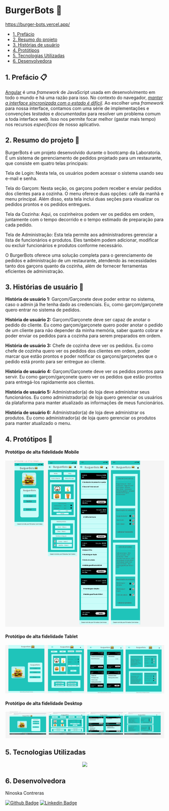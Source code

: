 # BurgerBots 🍔 

https://burger-bots.vercel.app/

* [1. Prefácio](#1-prefácio)
* [2. Resumo do projeto](#2-resumo-do-projeto)
* [3. Histórias de usuário](#3-histórias-de-usuario)
* [4. Protótipos](#4-protótipos)
* [5. Tecnologias Utilizadas](#5-tecnologias-utilizadas)
* [6. Desenvolvedora](#6-desenvolvedora)
  

## 1. Prefácio 📋
[Angular](https://angular.io/) é uma _framework_ de JavaScript usada em desenvolvimento em todo o mundo e há uma razão para isso.
No contexto do navegador, [_manter a interface sincronizada com o estado é difícil_](https://medium.com/dailyjs/the-deepest-reason-why-modern-javascript-frameworks-exist-933b86ebc445).
Ao escolher uma _framework_ para nossa interface, contamos com uma série de implementações e convenções _testadas_ e _documentadas_ para resolver um problema comum a toda interface web. Isso nos permite focar melhor (gastar mais tempo) nos recursos _específicos_ de nosso aplicativo.


## 2. Resumo do projeto 📝
BurgerBots é um projeto desenvolvido durante o bootcamp da Laboratoria. É um sistema de gerenciamento de pedidos projetado para um restaurante, que consiste em quatro telas principais:

Tela de Login: Nesta tela, os usuários podem acessar o sistema usando seu e-mail e senha.

Tela do Garçom: Nesta seção, os garçons podem receber e enviar pedidos dos clientes para a cozinha. O menu oferece duas opções: café da manhã e menu principal. Além disso, esta tela inclui duas seções para visualizar os pedidos prontos e os pedidos entregues.

Tela da Cozinha: Aqui, os cozinheiros podem ver os pedidos em ordem, juntamente com o tempo decorrido e o tempo estimado de preparação para cada pedido.

Tela de Administração: Esta tela permite aos administradores gerenciar a lista de funcionários e produtos. Eles também podem adicionar, modificar ou excluir funcionários e produtos conforme necessário.

O BurgerBots oferece uma solução completa para o gerenciamento de pedidos e administração de um restaurante, atendendo às necessidades tanto dos garçons quanto da cozinha, além de fornecer ferramentas eficientes de administração.


## 3. Histórias de usuário 📝

<strong>História de usuário 1:</strong>  Garçom/Garçonete deve poder entrar no sistema, caso o admin já lhe tenha dado as credenciais. Eu, como garçom/garçonete quero entrar no sistema de pedidos.

<strong>História de usuário 2:</strong> Garçom/Garçonete deve ser capaz de anotar o pedido do cliente. Eu como garçom/garçonete quero poder anotar o pedido de um cliente para não depender da minha memória, saber quanto cobrar e poder enviar os pedidos para a cozinha para serem preparados em ordem.

<strong>História de usuário 3:</strong> Chefe de cozinha deve ver os pedidos.
Eu como chefe de cozinha quero ver os pedidos dos clientes em ordem, poder marcar que estão prontos e poder notificar os garçons/garçonetes que o pedido está pronto para ser entregue ao cliente.

<strong>História de usuário 4:</strong> Garçom/Garçonete deve ver os pedidos prontos para servir. Eu como garçom/garçonete quero ver os pedidos que estão prontos para entregá-los rapidamente aos clientes.

<strong>História de usuário 5:</strong> Administrador(a) de loja deve administrar seus funcionários. Eu como administrador(a) de loja quero gerenciar os usuários da plataforma para manter atualizado as informações de meus funcionários.

<strong>História de usuário 6:</strong> Administrador(a) de loja deve administrar os produtos. Eu como administrador(a) de loja quero gerenciar os produtos para manter atualizado o menu.


## 4. Protótipos 📝

#### Protótipo de alta fidelidade Mobile
![protótipo-mobile](./src/assets/mobile.png)


#### Protótipo de alta fidelidade Tablet
![protótipo-tablet](./src/assets/tablet.png)


#### Protótipo de alta fidelidade Desktop
![protótipo-desktop](./src/assets/Desktop.png)


## 5. Tecnologias Utilizadas
<p align="center">
  <a href="https://skillicons.dev">
    <img src="https://skillicons.dev/icons?i=git,html,css,angular,figma,github,nodejs,ts,vercel" />
  </a>
</p>

 ## 6. Desenvolvedora

Ninoska Contreras

[![Github Badge](https://img.shields.io/badge/-Github-000?style=flat-square&logo=Github&logoColor=white&link)](https://github.com/NiEl0503) [![Linkedin Badge](https://img.shields.io/badge/-LinkedIn-blue?style=flat-square&logo=Linkedin&logoColor=white&link)](https://www.linkedin.com/in/ninoska-contreras-86b075129)
